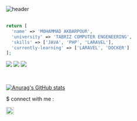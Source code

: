 ![header](https://ehsan.storage.iran.liara.space/mohammad/1.gif)
<br/><br/>
```php
return [
  'name' => 'MOHAMMAD AKBARPOUR',
  'university' => 'TABRIZ COMPUTER ENGENEERING',
  'skills' => ['JAVA', 'PHP', 'LARAVEL'],
  'currently-learning' => ['LARAVEL', 'DOCKER']
];
```
![](https://img.shields.io/badge/code_-php-8A2BE2?logo=php)
![](https://img.shields.io/badge/code_-laravel-FF3427?logo=laravel)
![](https://img.shields.io/badge/code_-java-blue)


<br/>

[![Anurag's GitHub stats](https://github-readme-stats.vercel.app/api?username=mohammad-Akbarpour&show_icons=true&theme=dark&title_color=8A2BE2&icon_color=8A2BE2)](https://github.com/mohammad-Akbarpour/github-readme-stats)

$ connect with me : 

<a href="https://www.linkedin.com/in/mohammad-akbarpourjannat-47343b297/"><img align="left" src="https://raw.githubusercontent.com/yushi1007/yushi1007/main/images/linkedin.svg" alt="Yu Shi | LinkedIn" width="21px"/></a>

